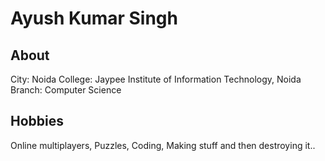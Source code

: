# Ayush Kumar Singh

## About
City: Noida
College: Jaypee Institute of Information Technology, Noida
Branch: Computer Science

## Hobbies
Online multiplayers, Puzzles, Coding, Making stuff and then destroying it..
